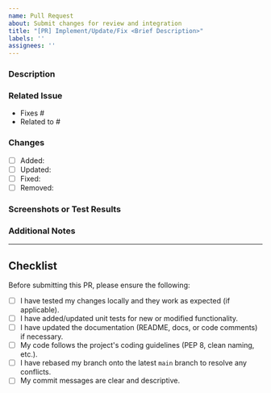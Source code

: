 ```yaml
---
name: Pull Request
about: Submit changes for review and integration
title: "[PR] Implement/Update/Fix <Brief Description>"
labels: ''
assignees: ''
---
```


### **Description**
<!-- Provide a clear and concise description of the changes introduced in this pull request. Explain the purpose of the changes and how they improve the project. -->

### **Related Issue**
<!-- Link to the issue(s) this PR addresses. Use the format `#<issue-number>`. -->
- Fixes #<issue-number>
- Related to #<issue-number>

### **Changes**
<!-- List the key changes made in this PR. Use bullet points for clarity. -->
- [ ] Added: <New feature or functionality>
- [ ] Updated: <Modified existing feature or functionality>
- [ ] Fixed: <Bug or issue resolved>
- [ ] Removed: <Deprecated feature or functionality>

### **Screenshots or Test Results**
<!-- If applicable, include screenshots, test results, or other visual evidence to demonstrate the changes. -->

### **Additional Notes**
<!-- Add any additional context, questions, or notes for the reviewers here. -->

---

## **Checklist**
Before submitting this PR, please ensure the following:
- [ ] I have tested my changes locally and they work as expected (if applicable).
- [ ] I have added/updated unit tests for new or modified functionality.
- [ ] I have updated the documentation (README, docs, or code comments) if necessary.
- [ ] My code follows the project's coding guidelines (PEP 8, clean naming, etc.).
- [ ] I have rebased my branch onto the latest `main` branch to resolve any conflicts.
- [ ] My commit messages are clear and descriptive.
